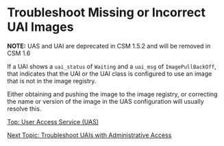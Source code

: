 # Troubleshoot Missing or Incorrect UAI Images

**NOTE:** UAS and UAI are deprecated in CSM 1.5.2 and will be removed in CSM 1.6

If a UAI shows a `uai_status` of `Waiting` and a `uai_msg` of `ImagePullBackOff`, that indicates that the UAI or the UAI class is configured to use an image that is not in the image registry.

Either obtaining and pushing the image to the image registry, or correcting the name or version of the image in the UAS configuration will usually resolve this.

[Top: User Access Service (UAS)](README.md)

[Next Topic: Troubleshoot UAIs with Administrative Access](Troubleshoot_UAIs_with_Administrative_Access.md)
